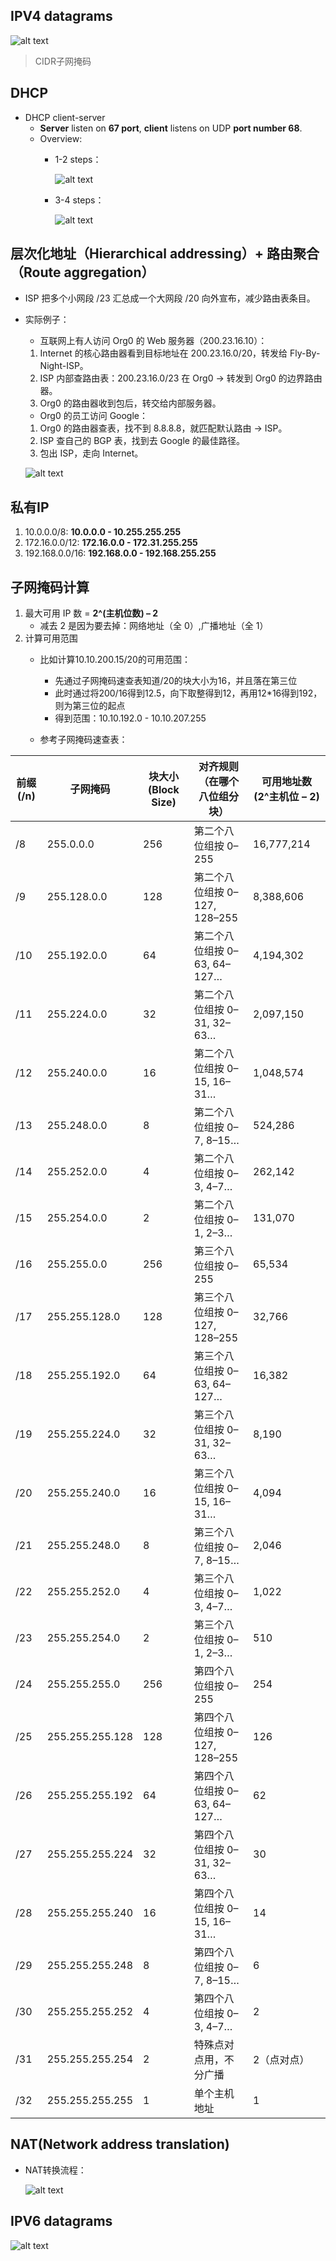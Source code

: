 ## IPV4 datagrams

![alt text](image-11.png)

> CIDR子网掩码

## DHCP
- DHCP client-server
    - **Server** listen on **67 port**, **client** listens on UDP **port number 68**.
    - Overview:
        - 1-2 steps：

            ![alt text](image-12.png)

        - 3-4 steps：

            ![alt text](image-13.png)


## 层次化地址（Hierarchical addressing）+ 路由聚合（Route aggregation）

- ISP 把多个小网段 /23 汇总成一个大网段 /20 向外宣布，减少路由表条目。
- 实际例子：
    - 互联网上有人访问 Org0 的 Web 服务器（200.23.16.10）：
    1. Internet 的核心路由器看到目标地址在 200.23.16.0/20，转发给 Fly-By-Night-ISP。
    2. ISP 内部查路由表：200.23.16.0/23 在 Org0 → 转发到 Org0 的边界路由器。
    3. Org0 的路由器收到包后，转交给内部服务器。
    - Org0 的员工访问 Google：
    1. Org0 的路由器查表，找不到 8.8.8.8，就匹配默认路由 → ISP。
    2. ISP 查自己的 BGP 表，找到去 Google 的最佳路径。
    3. 包出 ISP，走向 Internet。

    ![alt text](image-14.png)

## 私有IP
1. 10.0.0.0/8: **10.0.0.0 - 10.255.255.255**
2. 172.16.0.0/12: **172.16.0.0 - 172.31.255.255**
3. 192.168.0.0/16: **192.168.0.0 - 192.168.255.255**

## 子网掩码计算
1. 最大可用 IP 数 = **2^(主机位数) – 2**
    - 减去 2 是因为要去掉：网络地址（全 0）,广播地址（全 1）
2. 计算可用范围
    - 比如计算10.10.200.15/20的可用范围：
        - 先通过子网掩码速查表知道/20的块大小为16，并且落在第三位
        - 此时通过将200/16得到12.5，向下取整得到12，再用12*16得到192，则为第三位的起点
        - 得到范围：10.10.192.0 - 10.10.207.255 

    - 参考子网掩码速查表：
    
| 前缀 (/n) | 子网掩码       | 块大小 (Block Size) | 对齐规则（在哪个八位组分块） | 可用地址数 (2^主机位 – 2) |
|-----------|----------------|----------------------|-------------------------------|----------------------------|
| /8  | 255.0.0.0       | 256  | 第二个八位组按 0–255           | 16,777,214 |
| /9  | 255.128.0.0     | 128  | 第二个八位组按 0–127, 128–255 | 8,388,606  |
| /10 | 255.192.0.0     | 64   | 第二个八位组按 0–63, 64–127…  | 4,194,302  |
| /11 | 255.224.0.0     | 32   | 第二个八位组按 0–31, 32–63…   | 2,097,150  |
| /12 | 255.240.0.0     | 16   | 第二个八位组按 0–15, 16–31…   | 1,048,574  |
| /13 | 255.248.0.0     | 8    | 第二个八位组按 0–7, 8–15…     | 524,286    |
| /14 | 255.252.0.0     | 4    | 第二个八位组按 0–3, 4–7…      | 262,142    |
| /15 | 255.254.0.0     | 2    | 第二个八位组按 0–1, 2–3…      | 131,070    |
| /16 | 255.255.0.0     | 256  | 第三个八位组按 0–255          | 65,534     |
| /17 | 255.255.128.0   | 128  | 第三个八位组按 0–127, 128–255 | 32,766     |
| /18 | 255.255.192.0   | 64   | 第三个八位组按 0–63, 64–127…  | 16,382     |
| /19 | 255.255.224.0   | 32   | 第三个八位组按 0–31, 32–63…   | 8,190      |
| /20 | 255.255.240.0   | 16   | 第三个八位组按 0–15, 16–31…   | 4,094      |
| /21 | 255.255.248.0   | 8    | 第三个八位组按 0–7, 8–15…     | 2,046      |
| /22 | 255.255.252.0   | 4    | 第三个八位组按 0–3, 4–7…      | 1,022      |
| /23 | 255.255.254.0   | 2    | 第三个八位组按 0–1, 2–3…      | 510        |
| /24 | 255.255.255.0   | 256  | 第四个八位组按 0–255          | 254        |
| /25 | 255.255.255.128 | 128  | 第四个八位组按 0–127, 128–255 | 126        |
| /26 | 255.255.255.192 | 64   | 第四个八位组按 0–63, 64–127…  | 62         |
| /27 | 255.255.255.224 | 32   | 第四个八位组按 0–31, 32–63…   | 30         |
| /28 | 255.255.255.240 | 16   | 第四个八位组按 0–15, 16–31…   | 14         |
| /29 | 255.255.255.248 | 8    | 第四个八位组按 0–7, 8–15…     | 6          |
| /30 | 255.255.255.252 | 4    | 第四个八位组按 0–3, 4–7…      | 2          |
| /31 | 255.255.255.254 | 2    | 特殊点对点用，不分广播         | 2（点对点） |
| /32 | 255.255.255.255 | 1    | 单个主机地址                   | 1          |

## NAT(Network address translation)
- NAT转换流程：

    ![alt text](image-15.png)

## IPV6 datagrams

![alt text](image-16.png)